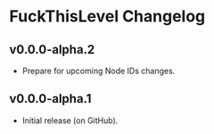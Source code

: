 # FuckThisLevel Changelog
## v0.0.0-alpha.2
- Prepare for upcoming Node IDs changes.
## v0.0.0-alpha.1
- Initial release (on GitHub).